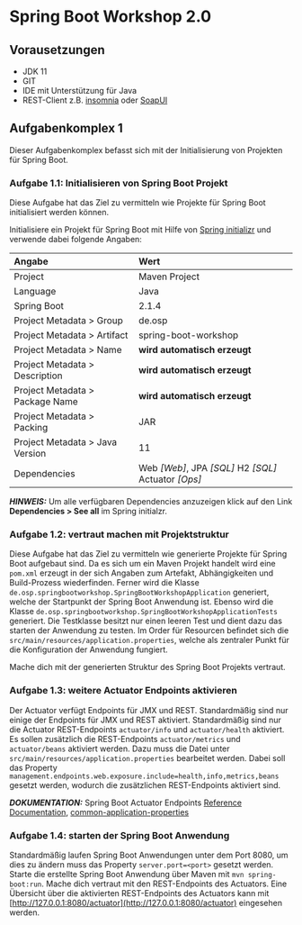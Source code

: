 # Spring Boot Workshop 2.0

## Vorausetzungen

* JDK 11
* GIT
* IDE mit Unterstützung für Java
* REST-Client z.B. [insomnia](https://insomnia.rest/) oder [SoapUI](https://www.soapui.org/)

## Aufgabenkomplex 1

Dieser Aufgabenkomplex befasst sich mit der Initialisierung von Projekten für Spring Boot.

### Aufgabe 1.1: Initialisieren von Spring Boot Projekt

Diese Aufgabe hat das Ziel zu vermitteln wie Projekte für Spring Boot initialisiert werden können.

Initialisiere ein Projekt für Spring Boot mit Hilfe von [Spring initializr](https://start.spring.io/) und verwende dabei folgende Angaben:

| Angabe                          | Wert                                                         |
|:--------------------------------|:-------------------------------------------------------------|
| Project                         | Maven Project                                                |
| Language                        | Java                                                         |
| Spring Boot                     | 2.1.4                                                        |
| Project Metadata > Group        | de.osp                                                       |
| Project Metadata > Artifact     | spring-boot-workshop                                         |
| Project Metadata > Name         | **wird automatisch erzeugt**                                 |
| Project Metadata > Description  | **wird automatisch erzeugt**                                 |
| Project Metadata > Package Name | **wird automatisch erzeugt**                                 |
| Project Metadata > Packing      | JAR                                                          |
| Project Metadata > Java Version | 11                                                           |
| Dependencies                    | Web *\[Web\]*, JPA *\[SQL\]* H2 *\[SQL\]* Actuator *\[Ops\]* |

**_HINWEIS:_** Um alle verfügbaren Dependencies anzuzeigen klick auf den Link **Dependencies > See all** im Spring initialzr.


### Aufgabe 1.2: vertraut machen mit Projektstruktur

Diese Aufgabe hat das Ziel zu vermitteln wie generierte Projekte für Spring Boot aufgebaut sind. Da es sich um ein Maven Projekt handelt wird eine `pom.xml` erzeugt in der sich
Angaben zum Artefakt, Abhängigkeiten und Build-Prozess wiederfinden. Ferner wird die Klasse `de.osp.springbootworkshop.SpringBootWorkshopApplication` generiert, welche der
Startpunkt der Spring Boot Anwendung ist. Ebenso wird die Klasse `de.osp.springbootworkshop.SpringBootWorkshopApplicationTests` generiert. Die Testklasse besitzt nur einen leeren
Test und dient dazu das starten der Anwendung zu testen. Im Order für Resourcen befindet sich die `src/main/resources/application.properties`, welche als zentraler Punkt für die
Konfiguration der Anwendung fungiert.

Mache dich mit der generierten Struktur des Spring Boot Projekts vertraut.


### Aufgabe 1.3: weitere Actuator Endpoints aktivieren

Der Actuator verfügt Endpoints für JMX und REST. Standardmäßig sind nur einige der Endpoints für JMX und REST aktiviert. Standardmäßig sind nur die Actuator REST-Endpoints
`actuator/info` und `actuator/health` aktiviert. Es sollen zusätzlich die REST-Endpoints `actuator/metrics` und `actuator/beans` aktiviert werden. Dazu muss die Datei unter
`src/main/resources/application.properties` bearbeitet werden. Dabei soll das Property `management.endpoints.web.exposure.include=health,info,metrics,beans` gesetzt werden, wodurch
die zusätzlichen REST-Endpoints aktiviert sind.

**_DOKUMENTATION:_** Spring Boot Actuator Endpoints [Reference Documentation](https://docs.spring.io/spring-boot/docs/current/reference/html/production-ready-endpoints.html),
[common-application-properties](https://docs.spring.io/spring-boot/docs/current/reference/html/common-application-properties.html)


### Aufgabe 1.4: starten der Spring Boot Anwendung

Standardmäßig laufen Spring Boot Anwendungen unter dem Port 8080, um dies zu ändern muss das Property `server.port=<port>` gesetzt werden. Starte die erstellte Spring Boot
Anwendung über Maven mit `mvn spring-boot:run`. Mache dich vertraut mit den REST-Endpoints des Actuators. Eine Übersicht über die aktivierten REST-Endpoints des Actuators
kann mit [http://127.0.0.1:8080/actuator](http://127.0.0.1:8080/actuator) eingesehen werden.